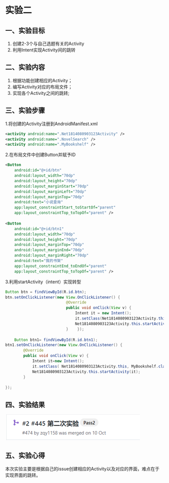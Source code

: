 # 实验二

## 一、实验目标

1. 创建2-3个与自己选题有关的Activity
2. 利用Intent实现Activity间的跳转

## 二、实验内容

1. 根据功能创建相应的Activity；
2. 编写Activity对应的布局文件；
3. 实现各个Activity之间的跳转;

## 三、实验步骤

1.将创建的Activity注册到AndroidManifest.xml

```xml
<activity android:name=".Net1814080903123Activity" />
<activity android:name=".NovelSearch" />
<activity android:name=".MyBookshelf" />
```

2.在布局文件中创建Button并赋予ID

```xml
<Button
    android:id="@+id/btn"
    android:layout_width="70dp"
    android:layout_height="70dp"
    android:layout_marginStart="70dp"
    android:layout_marginLeft="70dp"
    android:layout_marginTop="70dp"
    android:text="小说查询"
    app:layout_constraintStart_toStartOf="parent"
    app:layout_constraintTop_toTopOf="parent" />

<Button
    android:id="@+id/btn1"
    android:layout_width="70dp"
    android:layout_height="70dp"
    android:layout_marginTop="70dp"
    android:layout_marginEnd="70dp"
    android:layout_marginRight="70dp"
    android:text="我的书架"
    app:layout_constraintEnd_toEndOf="parent"
    app:layout_constraintTop_toTopOf="parent" />
```

3.利用startActivity（intent）实现转型

```java
Button btn = findViewById(R.id.btn);
btn.setOnClickListener(new View.OnClickListener() {
                           @Override
                           public void onClick(View v) {
                               Intent it = new Intent();
                               it.setClass(Net1814080903123Activity.this, NovelSearch.class);
                               Net1814080903123Activity.this.startActivity(it);
                           }    });

    Button btn1= findViewById(R.id.btn1);
btn1.setOnClickListener(new View.OnClickListener() {
        @Override
        public void onClick(View v) {
            Intent it=new Intent();
            it.setClass( Net1814080903123Activity.this, MyBookshelf.class);
            Net1814080903123Activity.this.startActivity(it);
        }

});
```

## 四、实验结果

![2](2.png)

## 五、实验心得

本次实验主要是根据自己的issue创建相应的Activity以及对应的界面，难点在于实现界面的跳转。

